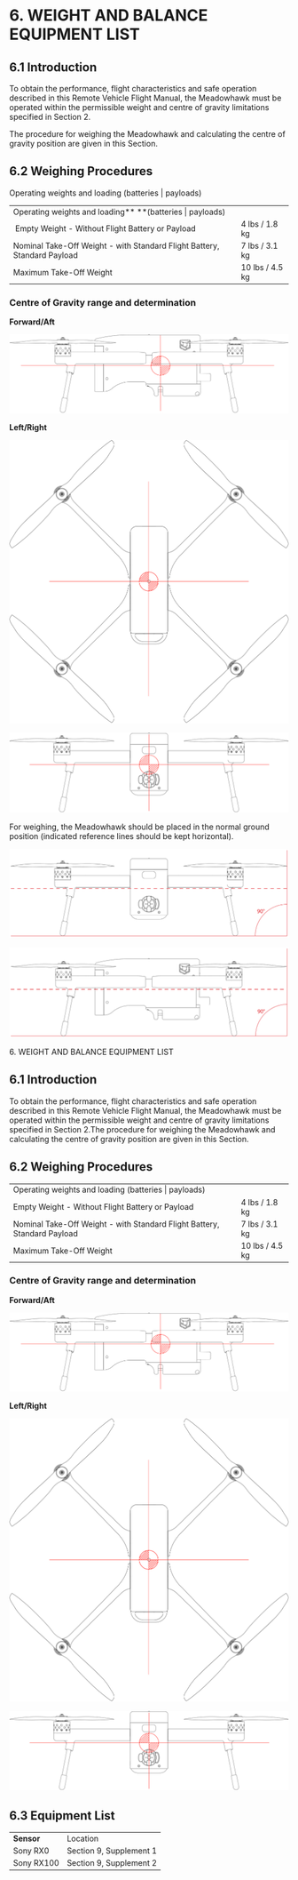 # 6. WEIGHT AND BALANCE EQUIPMENT LIST

## **6.1 Introduction**

To obtain the performance, flight characteristics and safe operation described in this Remote Vehicle Flight Manual, the Meadowhawk must be operated within the permissible weight and centre of gravity limitations specified in Section 2.

The procedure for weighing the Meadowhawk and calculating the centre of gravity position are given in this Section.

## **6.2 Weighing Procedures**

Operating weights and loading (batteries | payloads)

|                                                                          |                 |
| ------------------------------------------------------------------------ | --------------- |
| Operating weights and loading** **(batteries \| payloads) ​              |                 |
| ​ Empty Weight - Without Flight Battery or Payload                       | 4 lbs / 1.8 kg  |
| Nominal Take-Off Weight - with Standard Flight Battery, Standard Payload | 7 lbs / 3.1 kg  |
| Maximum Take-Off Weight                                                  | 10 lbs / 4.5 kg |

### **Centre of Gravity range and determination**

**Forward/Aft**

![](../../../../../../.gitbook/assets/meadowhawk-2-side-CoG.jpeg)

**Left/Right**

![](../../../../../../.gitbook/assets/meadowhawk-2-top-CoG-1.jpeg)

![](../../../../../../.gitbook/assets/meadowhawk-2-front-CoG.jpeg)

For weighing, the Meadowhawk should be placed in the normal ground position (indicated reference lines should be kept horizontal).

![](../../../../../../.gitbook/assets/level-front.jpeg)

![](../../../../../../.gitbook/assets/level-side.jpeg)

6\. WEIGHT AND BALANCE EQUIPMENT LIST

## **6.1 Introduction** <a href="6.1-introduction" id="6.1-introduction"></a>

To obtain the performance, flight characteristics and safe operation described in this Remote Vehicle Flight Manual, the Meadowhawk must be operated within the permissible weight and centre of gravity limitations specified in Section 2.The procedure for weighing the Meadowhawk and calculating the centre of gravity position are given in this Section.

## **6.2 Weighing Procedures**

|                                                                          |                 |
| ------------------------------------------------------------------------ | --------------- |
| Operating weights and loading (batteries \| payloads)                    |                 |
| Empty Weight - Without Flight Battery or Payload                         | 4 lbs / 1.8 kg  |
| Nominal Take-Off Weight - with Standard Flight Battery, Standard Payload | 7 lbs / 3.1 kg  |
| Maximum Take-Off Weight                                                  | 10 lbs / 4.5 kg |

### **Centre of Gravity range and determination**

**Forward/Aft**

![](../../../../../../.gitbook/assets/meadowhawk-2-side-CoG.jpeg)

**Left/Right**

![](../../../../../../.gitbook/assets/meadowhawk-2-top-CoG-1.jpeg)

![](../../../../../../.gitbook/assets/meadowhawk-2-front-CoG.jpeg)

## **6.3 Equipment List**

|            |                         |
| ---------- | ----------------------- |
| **Sensor** | Location                |
| Sony RX0   | Section 9, Supplement 1 |
| Sony RX100 | Section 9, Supplement 2 |
